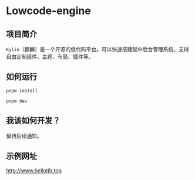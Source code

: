 # Lowcode-engine

## 项目简介
`Kylin`（麒麟）是一个开源的低代码平台。可以快速搭建起中后台管理系统，支持自由定制组件、主题、布局、插件等。

## 如何运行
```shell
pnpm install

pnpm dev
```

## 我该如何开发？
留待后续通知。

## 示例网址
http://www.hellotjh.top
